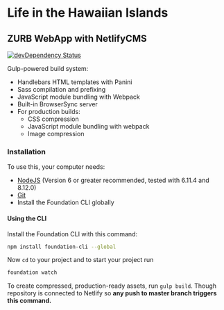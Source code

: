 # Life in the Hawaiian Islands



## ZURB WebApp with NetlifyCMS

[![devDependency Status](https://david-dm.org/zurb/foundation-zurb-template/dev-status.svg)](https://david-dm.org/zurb/foundation-zurb-template#info=devDependencies)

Gulp-powered build system:

- Handlebars HTML templates with Panini
- Sass compilation and prefixing
- JavaScript module bundling with Webpack
- Built-in BrowserSync server
- For production builds:
  - CSS compression
  - JavaScript module bundling with webpack
  - Image compression

### Installation

To use this, your computer needs:

- [NodeJS](https://nodejs.org/en/) (Version 6 or greater recommended, tested with 6.11.4 and 8.12.0)
- [Git](https://git-scm.com/)
- Install the Foundation CLI globally

#### Using the CLI

Install the Foundation CLI with this command:

```bash
npm install foundation-cli --global
```

Now `cd` to your project and to start your project run

```bash
foundation watch
```

To create compressed, production-ready assets, run `gulp build`. Though repository is connected to Netlify so **any push to master branch triggers this command.**
